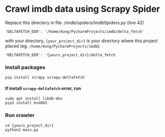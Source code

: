<h1>Crawl imdb data using Scrapy Spider</h1>

Replace this directory in file ./imdb/spiders/ImdbSpiders.py (line 42)

```
'DELTAFETCH_DIR': '/home/dung/PycharmProjects/imdb/delta_fetch'
```

with your directory, ```{your_project_dir}``` is your directory where this project placed (eg. ```/home/dung/PycharmProjects/imdb```):

```
'DELTAFETCH_DIR': '{yours_project_dir}/delta_fetch
```

### Install packages

```
pip install scrapy scrapy-deltafetch
```

#### If install ```scrapy-deltafetch``` error, run 

```
sudo apt install libdb-dev
pip3 install bsddb3
```

### Run crawler

```
cd {yours_project_dir}
python3 main.py
```